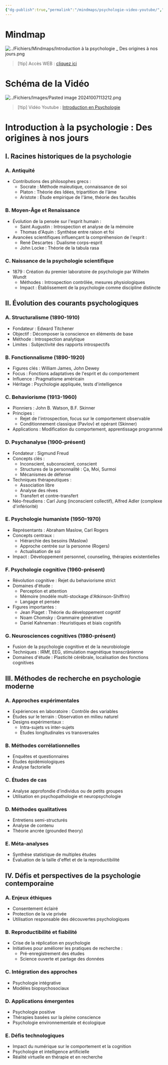 ```yaml
---
{"dg-publish":true,"permalink":"/mindmaps/psychologie-video-youtube/","tags":["cours","mindmaps"],"noteIcon":"2"}
---
```


# Mindmap
![../Fichiers/Mindmaps/Introduction à la psychologie _ Des origines à nos jours.png](/img/user/Fichiers/Mindmaps/Introduction%20%C3%A0%20la%20psychologie%20_%20Des%20origines%20%C3%A0%20nos%20jours.png)
> [!tip] Accès WEB : [cliquez ici](https://mindmapai.app/preview?input=f79c1359d8a473889654b70734f075e6b28b7d2c6982f1f826d1480e159a4014&target=canvas&direction=2&theme=luminus.dark)
# Schéma de la Vidéo
![../Fichiers/Images/Pasted image 20241007113212.png](/img/user/Fichiers/Images/Pasted%20image%2020241007113212.png)
> [!tip] Vidéo Youtube : [Introduction en Psychologie](https://www.youtube.com/watch?v=WmFQYLF1m90&pp=ygUeaW50cm9kY3V0aW9uIMOgIGxhIHBzeWNob2xvZ2llhttps://www.youtube.com/watch?v=WmFQYLF1m90&pp=ygUeaW50cm9kY3V0aW9uIMOgIGxhIHBzeWNob2xvZ2ll)
# Introduction à la psychologie : Des origines à nos jours

## I. Racines historiques de la psychologie

### A. Antiquité
- Contributions des philosophes grecs :
  - Socrate : Méthode maïeutique, connaissance de soi
  - Platon : Théorie des Idées, tripartition de l'âme
  - Aristote : Étude empirique de l'âme, théorie des facultés

### B. Moyen-Âge et Renaissance
- Évolution de la pensée sur l'esprit humain :
  - Saint Augustin : Introspection et analyse de la mémoire
  - Thomas d'Aquin : Synthèse entre raison et foi
- Avancées scientifiques influençant la compréhension de l'esprit :
  - René Descartes : Dualisme corps-esprit
  - John Locke : Théorie de la tabula rasa

### C. Naissance de la psychologie scientifique
- 1879 : Création du premier laboratoire de psychologie par Wilhelm Wundt
  - Méthodes : Introspection contrôlée, mesures physiologiques
  - Impact : Établissement de la psychologie comme discipline distincte

## II. Évolution des courants psychologiques

### A. Structuralisme (1890-1910)
- Fondateur : Edward Titchener
- Objectif : Décomposer la conscience en éléments de base
- Méthode : Introspection analytique
- Limites : Subjectivité des rapports introspectifs

### B. Fonctionnalisme (1890-1920)
- Figures clés : William James, John Dewey
- Focus : Fonctions adaptatives de l'esprit et du comportement
- Influence : Pragmatisme américain
- Héritage : Psychologie appliquée, tests d'intelligence

### C. Behaviorisme (1913-1960)
- Pionniers : John B. Watson, B.F. Skinner
- Principes :
  - Rejet de l'introspection, focus sur le comportement observable
  - Conditionnement classique (Pavlov) et opérant (Skinner)
- Applications : Modification du comportement, apprentissage programmé

### D. Psychanalyse (1900-présent)
- Fondateur : Sigmund Freud
- Concepts clés :
  - Inconscient, subconscient, conscient
  - Structures de la personnalité : Ça, Moi, Surmoi
  - Mécanismes de défense
- Techniques thérapeutiques :
  - Association libre
  - Analyse des rêves
  - Transfert et contre-transfert
- Néo-freudiens : Carl Jung (inconscient collectif), Alfred Adler (complexe d'infériorité)

### E. Psychologie humaniste (1950-1970)
- Représentants : Abraham Maslow, Carl Rogers
- Concepts centraux :
  - Hiérarchie des besoins (Maslow)
  - Approche centrée sur la personne (Rogers)
  - Actualisation de soi
- Impact : Développement personnel, counseling, thérapies existentielles

### F. Psychologie cognitive (1960-présent)
- Révolution cognitive : Rejet du behaviorisme strict
- Domaines d'étude :
  - Perception et attention
  - Mémoire (modèle multi-stockage d'Atkinson-Shiffrin)
  - Langage et pensée
- Figures importantes :
  - Jean Piaget : Théorie du développement cognitif
  - Noam Chomsky : Grammaire générative
  - Daniel Kahneman : Heuristiques et biais cognitifs

### G. Neurosciences cognitives (1980-présent)
- Fusion de la psychologie cognitive et de la neurobiologie
- Techniques : IRMf, EEG, stimulation magnétique transcrânienne
- Domaines d'étude : Plasticité cérébrale, localisation des fonctions cognitives

## III. Méthodes de recherche en psychologie moderne

### A. Approches expérimentales
- Expériences en laboratoire : Contrôle des variables
- Études sur le terrain : Observation en milieu naturel
- Designs expérimentaux : 
  - Intra-sujets vs inter-sujets
  - Études longitudinales vs transversales

### B. Méthodes corrélationnelles
- Enquêtes et questionnaires
- Études épidémiologiques
- Analyse factorielle

### C. Études de cas
- Analyse approfondie d'individus ou de petits groupes
- Utilisation en psychopathologie et neuropsychologie

### D. Méthodes qualitatives
- Entretiens semi-structurés
- Analyse de contenu
- Théorie ancrée (grounded theory)

### E. Méta-analyses
- Synthèse statistique de multiples études
- Évaluation de la taille d'effet et de la reproductibilité

## IV. Défis et perspectives de la psychologie contemporaine

### A. Enjeux éthiques
- Consentement éclairé
- Protection de la vie privée
- Utilisation responsable des découvertes psychologiques

### B. Reproductibilité et fiabilité
- Crise de la réplication en psychologie
- Initiatives pour améliorer les pratiques de recherche :
  - Pré-enregistrement des études
  - Science ouverte et partage des données

### C. Intégration des approches
- Psychologie intégrative
- Modèles biopsychosociaux

### D. Applications émergentes
- Psychologie positive
- Thérapies basées sur la pleine conscience
- Psychologie environnementale et écologique

### E. Défis technologiques
- Impact du numérique sur le comportement et la cognition
- Psychologie et intelligence artificielle
- Réalité virtuelle en thérapie et en recherche

